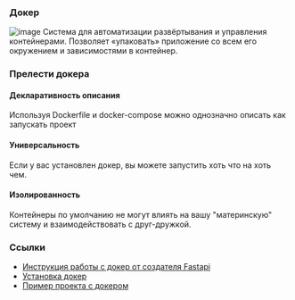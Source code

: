 ### Докер
![image](https://upload.wikimedia.org/wikipedia/commons/4/4e/Docker_%28container_engine%29_logo.svg?uselang=ru)
Система для автоматизации развёртывания и управления контейнерами.
Позволяет «упаковать» приложение со всем его окружением и зависимостями в контейнер.

### Прелести докера
#### Декларативность описания
Используя Dockerfile и docker-compose можно однозначно описать как запускать проект

#### Универсальность
Если у вас установлен докер, вы можете запустить хоть что на хоть чем.

#### Изолированность
Контейнеры по умолчанию не могут влиять на вашу "материнскую" систему и взаимодействовать с друг-дружкой.

### Ссылки
- [Инструкция работы с докер от создателя Fastapi](https://fastapi.tiangolo.com/ru/deployment/docker/)
- [Установка докер](https://docs.docker.com/engine/install/)
- [Пример проекта с докером](https://github.com/TeaDove/evraz-hack-misis-anime/tree/master/backend)
